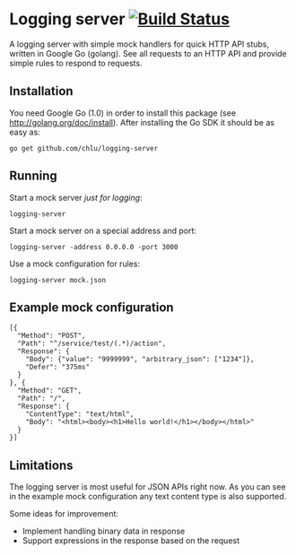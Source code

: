 Logging server [![Build Status](https://travis-ci.org/chlu/logging-server.png)](https://travis-ci.org/chlu/logging-server) 
==============

A logging server with simple mock handlers for quick HTTP API stubs, written in Google Go (golang).
See all requests to an HTTP API and provide simple rules to respond to requests.

Installation
------------

You need Google Go (1.0) in order to install this package (see http://golang.org/doc/install).
After installing the Go SDK it should be as easy as:

    go get github.com/chlu/logging-server

Running
-------

Start a mock server *just for logging*:

    logging-server

Start a mock server on a special address and port:

    logging-server -address 0.0.0.0 -port 3000

Use a mock configuration for rules:

    logging-server mock.json

Example mock configuration
--------------------------

    [{
      "Method": "POST",
      "Path": "^/service/test/(.*)/action",
      "Response": {
        "Body": {"value": "9999999", "arbitrary_json": ["1234"]},
        "Defer": "375ms"
      }
    }, {
      "Method": "GET",
      "Path": "/",
      "Response": {
        "ContentType": "text/html",
        "Body": "<html><body><h1>Hello world!</h1></body></html>"
      }
    }]

Limitations
-----------

The logging server is most useful for JSON APIs right now.
As you can see in the example mock configuration any text content type is also supported.

Some ideas for improvement:

* Implement handling binary data in response
* Support expressions in the response based on the request
